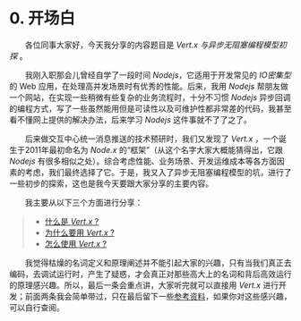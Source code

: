 # 0. 开场白

&emsp;&emsp;各位同事大家好，今天我分享的内容题目是 *Vert.x 与异步无阻塞编程模型初探* 。

&emsp;&emsp;我刚入职那会儿曾经自学了一段时间 *Nodejs*，它适用于开发常见的 *IO密集型* 的 Web 应用，在处理高并发场景时有优秀的性能。后来，我用 *Nodejs* 帮朋友做一个网站，在实现一些稍微有些复杂的业务流程时，十分不习惯 *Nodejs* 异步回调的编程方式，写了一些虽然能用但是可读性以及可维护性都非常差的代码，我甚至看不懂网上提供的解决办法，后来学习 *Nodejs* 这件事就不了了之了。

&emsp;&emsp;后来做交互中心统一消息推送的技术预研时，我们又发现了 *Vert.x* ，一个诞生于2011年最初命名为 *Node.x* 的“框架”（从这个名字大家大概能猜得出，它跟 *Nodejs* 有很多相似之处）。综合考虑性能、业务场景、开发运维成本等各方面因素的考虑，我们最终选择了它。于是，我又入了异步无阻塞编程模型的坑，进行了一些初步的探索，这也是我今天要跟大家分享的主要内容。

&emsp;&emsp;我主要从以下三个方面进行分享：
    
> * [什么是 *Vert.x* ?](../chapter1/README.md)
> * [为什么要用 *Vert.x* ?](../chapter2/README.md)
> * [怎么使用 *Vert.x* ?](../chapter3/README.md)

&emsp;&emsp;我觉得枯燥的名词定义和原理阐述并不能引起大家的兴趣，只有当我们真正去编码，去调试运行时，产生了疑惑，才会真正对那些高大上的名词和背后高效运行的原理感兴趣。所以，最后一条会重点讲，大家听完就可以直接用 *Vert.x* 进行开发；前面两条我会简单带过，只在最后留下一些[参考资料](../chapter4/README.md)，如果你对这些感兴趣，可以自行查阅。
